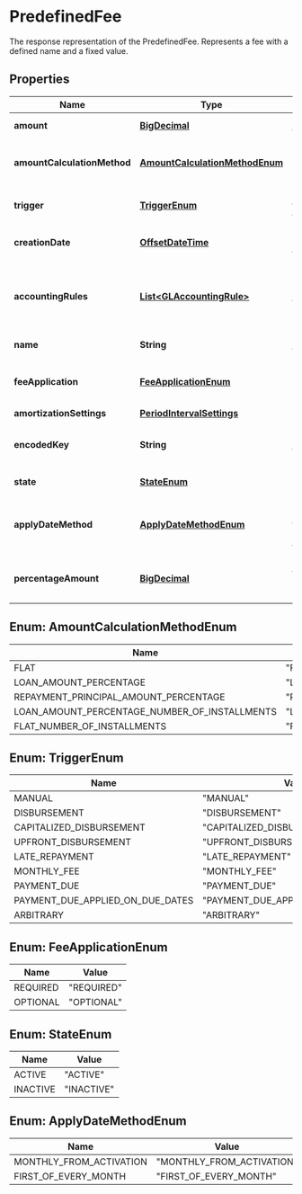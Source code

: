 

# PredefinedFee

The response representation of the PredefinedFee. Represents a fee with a defined name and a fixed value.
## Properties

Name | Type | Description | Notes
------------ | ------------- | ------------- | -------------
**amount** | [**BigDecimal**](BigDecimal.md) | The amount of the fee |  [optional]
**amountCalculationMethod** | [**AmountCalculationMethodEnum**](#AmountCalculationMethodEnum) | The amount from which the fee is calculated using percentageAmount |  [optional]
**trigger** | [**TriggerEnum**](#TriggerEnum) | Shows the event that will trigger a fee | 
**creationDate** | [**OffsetDateTime**](OffsetDateTime.md) | Shows the creation date of the fee |  [optional]
**accountingRules** | [**List&lt;GLAccountingRule&gt;**](GLAccountingRule.md) | A list of accounting rules defined for this fee. If null, product default rules are selected. |  [optional]
**name** | **String** | The name of the fee |  [optional]
**feeApplication** | [**FeeApplicationEnum**](#FeeApplicationEnum) | The type of fee application when disbursement is applied | 
**amortizationSettings** | [**PeriodIntervalSettings**](PeriodIntervalSettings.md) |  |  [optional]
**encodedKey** | **String** | The encoded key of the predefined fee, auto generated, unique |  [optional] [readonly]
**state** | [**StateEnum**](#StateEnum) | Indicates the state of the fee | 
**applyDateMethod** | [**ApplyDateMethodEnum**](#ApplyDateMethodEnum) | Shows when a fee should be applied; to be used with monthly deposit fees |  [optional]
**percentageAmount** | [**BigDecimal**](BigDecimal.md) | The amount of the fee in percents applied to percentSource |  [optional]



## Enum: AmountCalculationMethodEnum

Name | Value
---- | -----
FLAT | &quot;FLAT&quot;
LOAN_AMOUNT_PERCENTAGE | &quot;LOAN_AMOUNT_PERCENTAGE&quot;
REPAYMENT_PRINCIPAL_AMOUNT_PERCENTAGE | &quot;REPAYMENT_PRINCIPAL_AMOUNT_PERCENTAGE&quot;
LOAN_AMOUNT_PERCENTAGE_NUMBER_OF_INSTALLMENTS | &quot;LOAN_AMOUNT_PERCENTAGE_NUMBER_OF_INSTALLMENTS&quot;
FLAT_NUMBER_OF_INSTALLMENTS | &quot;FLAT_NUMBER_OF_INSTALLMENTS&quot;



## Enum: TriggerEnum

Name | Value
---- | -----
MANUAL | &quot;MANUAL&quot;
DISBURSEMENT | &quot;DISBURSEMENT&quot;
CAPITALIZED_DISBURSEMENT | &quot;CAPITALIZED_DISBURSEMENT&quot;
UPFRONT_DISBURSEMENT | &quot;UPFRONT_DISBURSEMENT&quot;
LATE_REPAYMENT | &quot;LATE_REPAYMENT&quot;
MONTHLY_FEE | &quot;MONTHLY_FEE&quot;
PAYMENT_DUE | &quot;PAYMENT_DUE&quot;
PAYMENT_DUE_APPLIED_ON_DUE_DATES | &quot;PAYMENT_DUE_APPLIED_ON_DUE_DATES&quot;
ARBITRARY | &quot;ARBITRARY&quot;



## Enum: FeeApplicationEnum

Name | Value
---- | -----
REQUIRED | &quot;REQUIRED&quot;
OPTIONAL | &quot;OPTIONAL&quot;



## Enum: StateEnum

Name | Value
---- | -----
ACTIVE | &quot;ACTIVE&quot;
INACTIVE | &quot;INACTIVE&quot;



## Enum: ApplyDateMethodEnum

Name | Value
---- | -----
MONTHLY_FROM_ACTIVATION | &quot;MONTHLY_FROM_ACTIVATION&quot;
FIRST_OF_EVERY_MONTH | &quot;FIRST_OF_EVERY_MONTH&quot;



